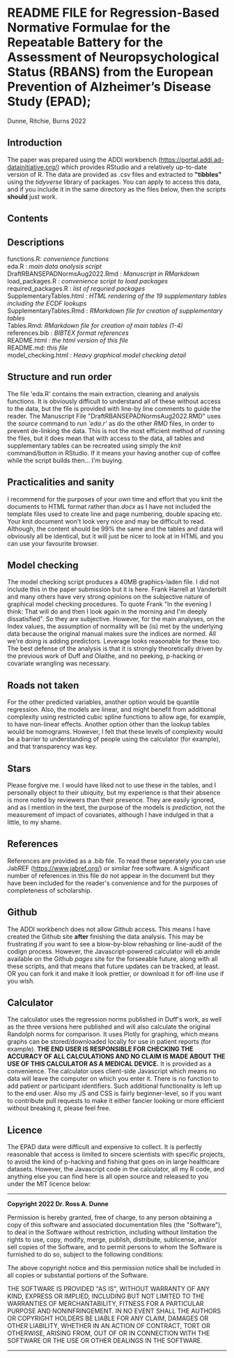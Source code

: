 # README FILE for Regression-Based Normative Formulae for the Repeatable Battery for the Assessment of Neuropsychological Status (RBANS) from the European Prevention of Alzheimer’s Disease Study (EPAD);   

Dunne, Ritchie, Burns 2022

## Introduction
The paper was prepared using the ADDI workbench (https://portal.addi.ad-datainitiative.org/) which provides RStudio and a relatively up-to-date version of R. The data are provided as .csv files and extracted to **"tibbles"** using the *tidyverse* library of packages. You can apply to access this data, and if you include it in the same directory as the files below, then the scripts **should** just work.

## Contents
## Descriptions
functions.R: *convenience functions*  
eda.R : *main data analysis script*  
DraftRBANSEPADNormsAug2022.Rmd : *Manuscript in RMarkdown*  
load_packages.R : *convenience script to load packages*  
required_packages.R : *list of requried packages*  
SupplementaryTables.html : *HTML rendering of the 19 supplementary tables including the ECDF lookups*  
SupplementaryTables.Rmd : *RMarkdown file for creation of supplementary tables*  
Tables.Rmd: *RMarkdown file for creation of main tables (1-4)*  
references.bib : *BIBTEX format references*  
README.html : *the html version of this file*  
README.md: *this file*  
model_checking.html : *Heavy graphical model checking detail*

## Structure and run order
The file 'eda.R' contains the main extraction, cleaning and analysis functions. It is obviously difficult to understand all of these without access to the data, but the file is provided with line-by line comments to guide the reader. The Manuscript File "DraftRBANSEPADNormsAug2022.RMD" uses the *source* command to run *'eda.r'* as do the other *RMD* files, in order to prevent de-linking the data. This is not the most efficient method of running the files, but it does mean that with access to the data, all tables and supplementary tables can be recreated using simply the *knit* command/button in RStudio. If it means your having another cup of coffee while the script builds then... I'm buying.

## Practicalities and sanity
I recommend for the purposes of your own time and effort that you knit the documents to HTML format rather than *docx* as I have not included the template files used to create line and page numbering, double spacing etc. Your knit document won't look very nice and may be difficult to read. Although, the content should be 99% the same and the tables and data will obviously all be identical, but it will just be nicer to look at in HTML and you can use your favourite browser.

## Model checking
The model checking script produces a 40MB graphics-laden file. I did not include this in the paper submission but it is here. Frank Harrell at Vanderbilt and many others have very strong opinions on the subjective nature of graphical model checking procedures. To quote Frank "In the evening I think: That will do and then I look again in the morning and I'm deeply dissatisfied". So they are subjective. However, for the main analyses, on the Index values, the assumption of normality will be (is) met by the underlying data because the original manual makes sure the indices are normed. All we're doing is adding predictors. Leverage looks reasonable for these too. The best defense of the analysis is that it is strongly theoretically driven by the previous work of Duff and Olaithe, and no peeking, p-hacking or covariate wrangling was necessary.

## Roads not taken
For the other predicted variables, another option would be quantile regression. Also, the models are linear, and might benefit from additional complexity using restricted cubic spline functions to allow age, for example, to have non-linear effects. Another option other than the lookup tables would be nomograms. However, I felt that these levels of complexity would be a barrier to understanding of people using the calculator (for example), and that transparency was key. 

## Stars
Please forgive me. I would have liked not to use these in the tables, and I personally object to their ubiquity, but my experience is that their absence is more noted by reviewers than their presence. They are easily ignored, and as I mention in the text, the purpose of the models is *prediction*, not the measurement of impact of covariates, although I have indulged in that a little, to my shame. 

## References
References are provided as a .bib file. To read these seperately you can use JabREF (https://www.jabref.org/)  or similar free software. A significant number of references in this file do not appear in the document but they have been included for the reader's convenience and for the purposes of completeness of scholarship.

## Github
The ADDI workbench does not allow Github access. This means I have created the Github site **after** finishing the data analysis. This may be frustrating if you want to see a blow-by-blow rehashing or line-audit of the codign process. However, the Javascript-powered calculator will eb amde available on the Github *pages* site for the forseeable future, along with all these scripts, and that means that future updates can be tracked, at least. OR you can fork it and make it look prettier, or download it for off-line use if you wish.

## Calculator
The calculator uses the regression norms published in Duff's work, as well as the three versions here published and will also calculate the original Randolph norms for comparison. It uses Plotly for graphing, which means graphs can be stored/downloaded locally for use in patient reports (for example). **THE END USER IS RESPONSIBLE FOR CHECKING THE ACCURACY OF ALL CALCULATIONS AND NO CLAIM IS MADE ABOUT THE USE OF THIS CALCULATOR AS A MEDICAL DEVICE.** It is provided as a convenience. The calculator uses client-side Javascript which means no data will leave the computer on which you enter it. There is no function to add patient or participant identifiers. Such additional functionality is left up to the end user. Also my JS and CSS is fairly beginner-level, so if you want to contribute pull requests to make it either fancier looking or more efficient without breaking it, please feel free.

## Licence
The EPAD data were difficult and expensive to collect. It is perfectly reasonable that access is limited to sincere scientists with specific projects, to avoid the kind of p-hacking and fishing that goes on in large healthcare datasets. However, the Javascript code in the calculator, all my R code, and anything else you can find here is all open source and released to you under the MIT licence below:

---
**Copyright 2022 Dr. Ross A. Dunne**

Permission is hereby granted, free of charge, to any person obtaining a copy of this software and associated documentation files (the "Software"), to deal in the Software without restriction, including without limitation the rights to use, copy, modify, merge, publish, distribute, sublicense, and/or sell copies of the Software, and to permit persons to whom the Software is furnished to do so, subject to the following conditions:

The above copyright notice and this permission notice shall be included in all copies or substantial portions of the Software.

THE SOFTWARE IS PROVIDED "AS IS", WITHOUT WARRANTY OF ANY KIND, EXPRESS OR IMPLIED, INCLUDING BUT NOT LIMITED TO THE WARRANTIES OF MERCHANTABILITY, FITNESS FOR A PARTICULAR PURPOSE AND NONINFRINGEMENT. IN NO EVENT SHALL THE AUTHORS OR COPYRIGHT HOLDERS BE LIABLE FOR ANY CLAIM, DAMAGES OR OTHER LIABILITY, WHETHER IN AN ACTION OF CONTRACT, TORT OR OTHERWISE, ARISING FROM, OUT OF OR IN CONNECTION WITH THE SOFTWARE OR THE USE OR OTHER DEALINGS IN THE SOFTWARE.

--- 
